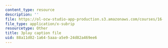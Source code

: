```yaml
---
content_type: resource
description: ''
file: https://ol-ocw-studio-app-production.s3.amazonaws.com/courses/16-687-private-pilot-ground-school-january-iap-2019/88a11d021a645aaaa5e924d82a469ee6_shHvE6yV4IM.vtt
file_type: application/x-subrip
resourcetype: Other
title: 3play caption file
uid: 88a11d02-1a64-5aaa-a5e9-24d82a469ee6
---
```

